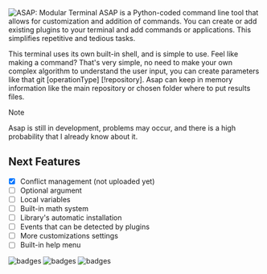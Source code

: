 <!-- <h1 align="center"><code>ASAP</code></h1> -->
<img src="https://jamesfrench.fr/asap/banner.png" alt="ASAP: Modular Terminal">
ASAP is a Python-coded command line tool that allows for customization and addition of commands. 
You can create or add existing plugins to your terminal and add commands or applications. This simplifies repetitive and tedious tasks.

This terminal uses its own built-in shell, and is simple to use. Feel like making a command? That's very simple, no need to make your own complex algorithm to understand the user input, you can create parameters like that git [operationType] [!repository]. Asap can keep in memory information like the main repository or chosen folder where to put results files.

> [!NOTE]
> Asap is still in development, problems may occur, and there is a high probability that I already know about it.

## Next Features
- [x] Conflict management (not uploaded yet)
- [ ] Optional argument
- [ ] Local variables
- [ ] Built-in math system
- [ ] Library's automatic installation
- [ ] Events that can be detected by plugins
- [ ] More customizations settings
- [ ] Built-in help menu

![badges](http://ForTheBadge.com/images/badges/built-with-love.svg) ![badges](http://ForTheBadge.com/images/badges/made-with-python.svg) ![badges](https://img.shields.io/badge/Visual_Studio_Code-0078D4?style=for-the-badge&logo=visual%20studio%20code&logoColor=white)
